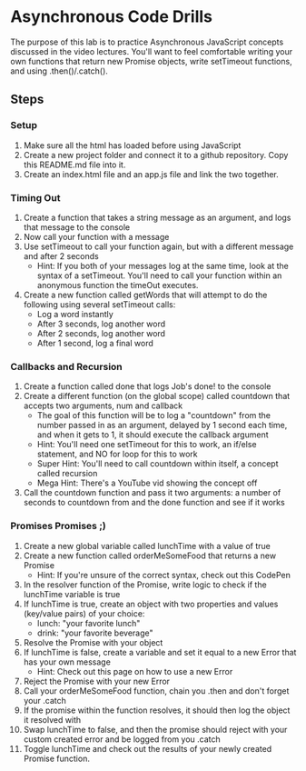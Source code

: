 # Asynchronous Code Drills
The purpose of this lab is to practice Asynchronous JavaScript concepts discussed in the video lectures. You'll want to feel comfortable writing your own functions that return new Promise objects, write setTimeout functions, and using .then()/.catch().

## Steps
### Setup
1. Make sure all the html has loaded before using JavaScript
2. Create a new project folder and connect it to a github repository. Copy this README.md file into it.
3. Create an index.html file and an app.js file and link the two together.

### Timing Out
1. Create a function that takes a string message as an argument, and logs that message to the console
2. Now call your function with a message
3. Use setTimeout to call your function again, but with a different message and after 2 seconds
    - Hint: If you both of your messages log at the same time, look at the syntax of a setTimeout. You'll need to call your function within an anonymous function the timeOut executes.
4. Create a new function called getWords that will attempt to do the following using several setTimeout calls:
    - Log a word instantly
    - After 3 seconds, log another word
    - After 2 seconds, log another word
    - After 1 second, log a final word

### Callbacks and Recursion
1. Create a function called done that logs Job's done! to the console
2. Create a different function (on the global scope) called countdown that accepts two arguments, num and callback
    - The goal of this function will be to log a "countdown" from the number passed in as an argument, delayed by 1 second each time, and when it gets to 1, it should execute the callback argument
    - Hint: You'll need one setTimeout for this to work, an if/else statement, and NO for loop for this to work
    - Super Hint: You'll need to call countdown within itself, a concept called recursion
    - Mega Hint: There's a YouTube vid showing the concept off
3. Call the countdown function and pass it two arguments: a number of seconds to countdown from and the done function and see if it works

### Promises Promises ;)
1. Create a new global variable called lunchTime with a value of true
2. Create a new function called orderMeSomeFood that returns a new Promise
    - Hint: If you're unsure of the correct syntax, check out this CodePen
3. In the resolver function of the Promise, write logic to check if the lunchTime variable is true
4. If lunchTime is true, create an object with two properties and values (key/value pairs) of your choice:
    - lunch: "your favorite lunch"
    - drink: "your favorite beverage"
5. Resolve the Promise with your object
6. If lunchTime is false, create a variable and set it equal to a new Error that has your own message
    - Hint: Check out this page on how to use a new Error
7. Reject the Promise with your new Error
8. Call your orderMeSomeFood function, chain you .then and don't forget your .catch
9. If the promise within the function resolves, it should then log the object it resolved with
10. Swap lunchTime to false, and then the promise should reject with your custom created error and be logged from you .catch
11. Toggle lunchTime and check out the results of your newly created Promise function.